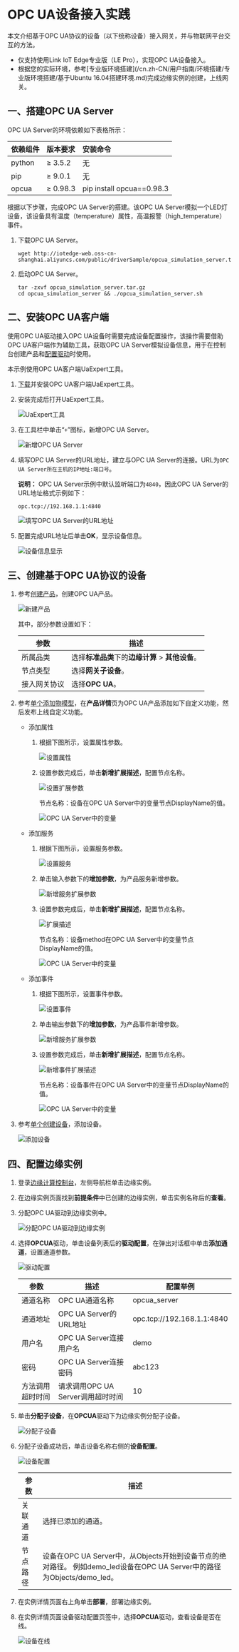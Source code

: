 # OPC UA设备接入实践

本文介绍基于OPC UA协议的设备（以下统称设备）接入网关，并与物联网平台交互的方法。

-   仅支持使用Link IoT Edge专业版（LE Pro），实现OPC UA设备接入。
-   根据您的实际环境，参考[专业版环境搭建](/cn.zh-CN/用户指南/环境搭建/专业版环境搭建/基于Ubuntu 16.04搭建环境.md)完成边缘实例的创建，上线网关。

## 一、搭建OPC UA Server

OPC UA Server的环境依赖如下表格所示：

|依赖组件|版本要求|安装命令|
|:---|:---|:---|
|python|≥ 3.5.2|无|
|pip|≥ 9.0.1|无|
|opcua|≥ 0.98.3|pip install opcua==0.98.3|

根据以下步骤，完成OPC UA Server的搭建。该OPC UA Server模拟一个LED灯设备，该设备具有温度（temperature）属性，高温报警（high\_temperature）事件。

1.  下载OPC UA Server。

    ```
    wget http://iotedge-web.oss-cn-shanghai.aliyuncs.com/public/driverSample/opcua_simulation_server.tar.gz
    ```

2.  启动OPC UA Server。

    ```
    tar -zxvf opcua_simulation_server.tar.gz
    cd opcua_simulation_server && ./opcua_simulation_server.sh
    ```


## 二、安装OPC UA客户端

使用OPC UA驱动接入OPC UA设备时需要完成设备配置操作，该操作需要借助OPC UA客户端作为辅助工具，获取OPC UA Server模拟设备信息，用于在控制台创建产品和[配置驱动](/cn.zh-CN/用户指南/设备接入/驱动开发/概览.md)时使用。

本示例使用OPC UA客户端UaExpert工具。

1.  [下载](https://www.unified-automation.com/products/development-tools/uaexpert.html)并安装OPC UA客户端UaExpert工具。

2.  安装完成后打开UaExpert工具。

    ![UaExpert工具](https://static-aliyun-doc.oss-cn-hangzhou.aliyuncs.com/assets/img/zh-CN/6727434951/p41036.png)

3.  在工具栏中单击“`+`”图标，新增OPC UA Server。

    ![新增OPC UA Server](https://static-aliyun-doc.oss-cn-hangzhou.aliyuncs.com/assets/img/zh-CN/6727434951/p41037.png)

4.  填写OPC UA Server的URL地址，建立与OPC UA Server的连接。URL为`OPC UA Server所在主机的IP地址:端口号`。

    **说明：** OPC UA Server示例中默认监听端口为`4840`，因此OPC UA Server的URL地址格式示例如下：

    ```
    opc.tcp://192.168.1.1:4840
    ```

    ![填写OPC UA Server的URL地址](https://static-aliyun-doc.oss-cn-hangzhou.aliyuncs.com/assets/img/zh-CN/7727434951/p41038.png)

5.  配置完成URL地址后单击**OK**，显示设备信息。

    ![设备信息显示](https://static-aliyun-doc.oss-cn-hangzhou.aliyuncs.com/assets/img/zh-CN/7727434951/p41040.png)


## 三、创建基于OPC UA协议的设备

1.  参考[创建产品](/cn.zh-CN/设备接入/创建产品.md)，创建OPC UA产品。

    ![新建产品](https://static-aliyun-doc.oss-cn-hangzhou.aliyuncs.com/assets/img/zh-CN/7727434951/p41049.png)

    其中，部分参数设置如下：

    |参数|描述|
    |--|--|
    |所属品类|选择**标准品类**下的**边缘计算** \> **其他设备**。|
    |节点类型|选择**网关子设备**。|
    |接入网关协议|选择**OPC UA**。|

2.  参考[单个添加物模型](/cn.zh-CN/设备管理/物模型/单个添加物模型.md)，在**产品详情**页为OPC UA产品添加如下自定义功能，然后发布上线自定义功能。

    -   添加属性
        1.  根据下图所示，设置属性参数。

            ![设置属性](https://static-aliyun-doc.oss-cn-hangzhou.aliyuncs.com/assets/img/zh-CN/7727434951/p41068.png)

        2.  设置参数完成后，单击**新增扩展描述**，配置节点名称。

            ![设置扩展参数](https://static-aliyun-doc.oss-cn-hangzhou.aliyuncs.com/assets/img/zh-CN/7727434951/p41069.png)

            节点名称：设备在OPC UA Server中的变量节点DisplayName的值。

            ![OPC UA Server中的变量](https://static-aliyun-doc.oss-cn-hangzhou.aliyuncs.com/assets/img/zh-CN/7727434951/p44726.png)

    -   添加服务
        1.  根据下图所示，设置服务参数。

            ![设置服务](https://static-aliyun-doc.oss-cn-hangzhou.aliyuncs.com/assets/img/zh-CN/7727434951/p41070.png)

        2.  单击输入参数下的**增加参数**，为产品服务新增参数。

            ![新增服务扩展参数](https://static-aliyun-doc.oss-cn-hangzhou.aliyuncs.com/assets/img/zh-CN/8727434951/p41071.png)

        3.  设置参数完成后，单击**新增扩展描述**，配置节点名称。

            ![扩展描述](https://static-aliyun-doc.oss-cn-hangzhou.aliyuncs.com/assets/img/zh-CN/7727434951/p41072.png)

            节点名称：设备method在OPC UA Server中的变量节点DisplayName的值。

            ![OPC UA Server中的变量](https://static-aliyun-doc.oss-cn-hangzhou.aliyuncs.com/assets/img/zh-CN/7727434951/p44729.png)

    -   添加事件
        1.  根据下图所示，设置事件参数。

            ![设置事件](https://static-aliyun-doc.oss-cn-hangzhou.aliyuncs.com/assets/img/zh-CN/8727434951/p41073.png)

        2.  单击输出参数下的**增加参数**，为产品事件新增参数。

            ![新增服务扩展参数](https://static-aliyun-doc.oss-cn-hangzhou.aliyuncs.com/assets/img/zh-CN/8727434951/p41071.png)

        3.  设置参数完成后，单击**新增扩展描述**，配置节点名称。

            ![新增事件扩展描述](https://static-aliyun-doc.oss-cn-hangzhou.aliyuncs.com/assets/img/zh-CN/8727434951/p41075.png)

            节点名称：设备事件在OPC UA Server中的变量节点DisplayName的值。

            ![OPC UA Server中的变量](https://static-aliyun-doc.oss-cn-hangzhou.aliyuncs.com/assets/img/zh-CN/8727434951/p44731.png)

3.  参考[单个创建设备](/cn.zh-CN/设备接入/创建设备/单个创建设备.md)，添加设备。

    ![添加设备](https://static-aliyun-doc.oss-cn-hangzhou.aliyuncs.com/assets/img/zh-CN/8727434951/p41076.png)


## 四、配置边缘实例

1.  登录[边缘计算控制台](https://iot.console.aliyun.com/le/instance/list)，左侧导航栏单击边缘实例。

2.  在边缘实例页面找到**前提条件**中已创建的边缘实例，单击实例名称后的**查看**。

3.  分配OPC UA驱动到边缘实例中。

    ![分配OPC UA驱动到边缘实例](https://static-aliyun-doc.oss-cn-hangzhou.aliyuncs.com/assets/img/zh-CN/9736520061/p48705.png)

4.  选择**OPCUA**驱动，单击设备列表后的**驱动配置**，在弹出对话框中单击**添加通道**，设置通道参数。

    ![驱动配置](https://static-aliyun-doc.oss-cn-hangzhou.aliyuncs.com/assets/img/zh-CN/9736520061/p41213.png)

    |参数|描述|配置举例|
    |--|--|----|
    |通道名称|OPC UA通道名称|opcua\_server|
    |通道地址|OPC UA Server的URL地址|opc.tcp://192.168.1.1:4840|
    |用户名|OPC UA Server连接用户名|demo|
    |密码|OPC UA Server连接密码|abc123|
    |方法调用超时时间|请求调用OPC UA Server调用超时时间|10|

5.  单击**分配子设备**，在**OPCUA**驱动下为边缘实例分配子设备。

    ![分配子设备](https://static-aliyun-doc.oss-cn-hangzhou.aliyuncs.com/assets/img/zh-CN/8727434951/p41204.png)

6.  分配子设备成功后，单击设备名称右侧的**设备配置**。

    ![设备配置](https://static-aliyun-doc.oss-cn-hangzhou.aliyuncs.com/assets/img/zh-CN/8727434951/p41214.png)

    |参数|描述|
    |--|--|
    |关联通道|选择已添加的通道。|
    |节点路径|设备在OPC UA Server中，从Objects开始到设备节点的绝对路径。 例如demo\_led设备在OPC UA Server中的路径为Objects/demo\_led。 |

7.  在实例详情页面右上角单击**部署**，部署边缘实例。

8.  在实例详情页面设备驱动配置页签中，选择**OPCUA**驱动，查看设备是否在线。

    ![设备在线](https://static-aliyun-doc.oss-cn-hangzhou.aliyuncs.com/assets/img/zh-CN/8727434951/p41217.png)


